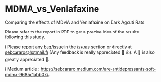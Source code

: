 # MDMA_vs_Venlafaxine
Comparing the effects of MDMA and Venlafaxine on Dark Agouti Rats.

Please refer to the report in PDF to get a precise idea of the results following this study. 

:information_source: Please report any bug/issue in the *issues* section or directly at sebcararo@hotmail.fr (Any feedback is really appreciated :speech_balloon: :+1:). A :star2: is also greatly appreciated :raised_hands:. </br>

:information_source: Medium article : https://sebcararo.medium.com/are-antidepressants-soft-mdma-9685c1abb074. </br>
